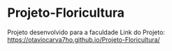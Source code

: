 # Projeto-Floricultura
 Projeto desenvolvido para a faculdade
Link do Projeto: https://otaviocarva7ho.github.io/Projeto-Floricultura/
